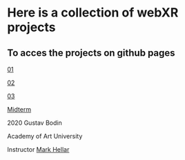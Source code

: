 # Here is a collection of webXR projects

## To acces the projects on github pages

[01](https://mannenpag.github.io/webXR/01)

[02](https://mannenpag.github.io/webXR/02)

[03](https://mannenpag.github.io/webXR/03)

[Midterm](https://mannenpag.github.io/webXR/midterm)


2020 Gustav Bodin

Academy of Art University 

Instructor [Mark Hellar](https://github.com/mhellar)